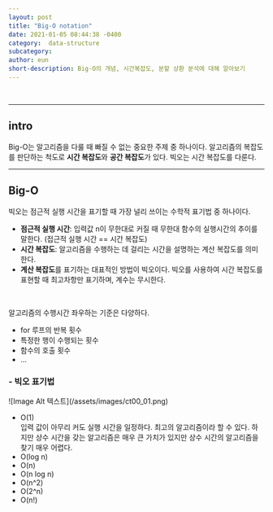 ```yaml
---
layout: post
title: "Big-O notation"
date: 2021-01-05 08:44:38 -0400
category:  data-structure
subcategory: 
author: eun
short-description: Big-O의 개념, 시간복잡도, 분할 상환 분석에 대해 알아보기
---
```


<br>
<hr>
<h2>intro</h2>
Big-O는 알고리즘을 다룰 때 빠질 수 없는 중요한 주제 중 하나이다. 알고리즘의 복잡도를 판단하는 척도로 <b>시간 복잡도</b>와 <b>공간 복잡도</b>가 있다. 빅오는 시간 복잡도를 다룬다.
<br>
<hr>
<h2>Big-O</h2>
빅오는 점근적 실행 시간을 표기할 때 가장 널리 쓰이는 수학적 표기법 중 하나이다. 

+ <b>점근적 실행 시간</b>: 입력값 n이 무한대로 커질 때 무한대 함수의 실행시간의 추이를 말한다. (접근적 실행 시간 == 시간 복잡도) 
+ <b>시간 복잡도</b>: 알고리즘을 수행하는 데 걸리는 시간을 설명하는 계산 복잡도를 의미한다. 
+ <b>계산 복잡도</b>를 표기하는 대표적인 방법이 빅오이다. 빅오를 사용하여 시간 복잡도를 표현할 때 최고차항만 표기하며, 계수는 무시한다.
<br>


알고리즘의 수행시간 좌우하는 기준은 다양하다.
<ul>
    <li>for 루프의 반복 횟수</li>
    <li>특정한 행이 수행되는 횟수</li>
    <li>함수의 호출 횟수</li>
    <li>...</li>
</ul>


<h3>- 빅오 표기법</h3>
![Image Alt 텍스트](/assets/images/ct00_01.png)
<ul>
    <li>O(1)</li>
        입력 값이 아무리 커도 실행 시간을 일정하다. 최고의 알고리즘이라 할 수 있다. 
        하지만 상수 시간을 갖는 알고리즘은 매우 큰 가치가 있지만 상수 시간의 알고리즘을 찾기 매우 어렵다. 
    <li>O(log n)</li>
    <li>O(n)</li>
    <li>O(n log n)</li>
    <li>O(n^2)</li>
    <li>O(2^n)</li>
    <li>O(n!)</li>
</ul>


